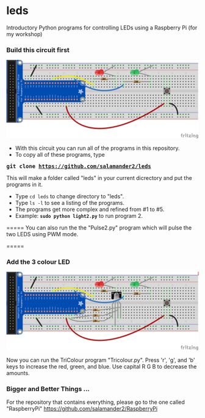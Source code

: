 leds
====

Introductory Python programs for controlling LEDs using a Raspberry Pi (for my workshop)

### Build this circuit first
![one](https://raw.githubusercontent.com/salamander2/leds/master/circuits/RPI_LED_Circuit1.png)


* With this circuit you can run all of the programs in this repository.
* To copy all of these programs, type 

**<pre>git clone https://github.com/salamander2/leds</pre>**

This will make a folder called "leds" in your current dicrectory and put the programs in it.

* Type `cd leds` to change directory to "leds".
* Type `ls -l` to see a listing of the programs.
* The programs get more complex and refined from #1 to #5. 
* Example: **`sudo python light2.py`** to run program 2.

=====
You can also run the the "Pulse2.py" program which will pulse the two LEDS using PWM mode.

=====
### Add the 3 colour LED
![two](https://raw.githubusercontent.com/salamander2/leds/master/circuits/RPI_LED_Circuit2.png)

Now you can run the TriColour program "Tricolour.py". Press 'r', 'g', and 'b' keys to increase the red, green, and blue.  Use capital R G B to decrease the amounts.

### Bigger and Better Things ...
For the repository that contains everything, please go to the one called "RaspberryPi" https://github.com/salamander2/RaspberryPi

